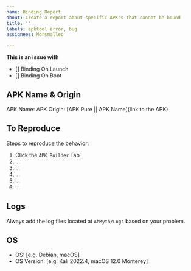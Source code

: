 ```yaml
---
name: Binding Report
about: Create a report about specific APK's that cannot be bound
title: ''
labels: apktool error, bug
assignees: Morsmalleo

---
```


**This is an issue with**
- [] Binding On Launch
- [] Binding On Boot

## **APK Name & Origin**
APK Name: 
APK Origin: [APK Pure || APK Name](link to the APK)
## **To Reproduce**
Steps to reproduce the behavior:
1. Click the `APK Builder` Tab
2. ...
3. ...
4. ...
5. ...
6. ...

## Logs
Always add the log files located at `AhMyth/Logs` based on your problem.

## **OS**
 - OS: [e.g. Debian, macOS]
 - OS Version: [e.g. Kali 2022.4, macOS 12.0 Monterey]
